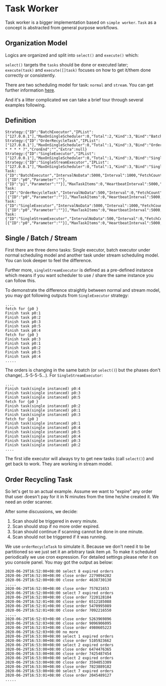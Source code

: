 # Task Worker

Task worker is a bigger implementation based on `simple worker`. `Task` as a concept is abstracted
from general purpose workflows.

## Organization Model

Logics are organized and split into `select()` and `execute()` which:

`select()` targets the `tasks` should be done or executed later;  
`execute(task)` and `execute([]task)` focuses on how to get it/them done correctly or consistently.

There are two scheduling model for task: `normal` and `stream`. You can get further information [here](https://github.com/jasonjoo2010/goschedule/blob/master/MODELS.md).

And it's a litter complicated we can take a brief tour through several examples following.

## Definition

```text
Strategy:{"ID":"BatchExecutor","IPList":["127.0.0.1"],"MaxOnSingleScheduler":0,"Total":2,"Kind":3,"Bind":"BatchExecutor","Parameter":"","Enabled":false,"CronBegin":"","CronEnd":"","Extra":null}
Strategy:{"ID":"OrderRecycleTask","IPList":["127.0.0.1"],"MaxOnSingleScheduler":0,"Total":1,"Kind":3,"Bind":"OrderRecycleTask","Parameter":"","Enabled":false,"CronBegin":"0 * * * * ?","CronEnd":"","Extra":null}
Strategy:{"ID":"SingleExecutor","IPList":["127.0.0.1"],"MaxOnSingleScheduler":0,"Total":1,"Kind":3,"Bind":"SingleExecutor","Parameter":"","Enabled":false,"CronBegin":"","CronEnd":"","Extra":null}
Strategy:{"ID":"SingleStreamExecutor","IPList":["127.0.0.1"],"MaxOnSingleScheduler":0,"Total":1,"Kind":3,"Bind":"SingleStreamExecutor","Parameter":"","Enabled":false,"CronBegin":"","CronEnd":"","Extra":null}
Task:{"ID":"BatchExecutor","IntervalNoData":5000,"Interval":1000,"FetchCount":20,"BatchCount":5,"ExecutorCount":2,"Model":0,"Parameter":"","Bind":"batchExecutor","Items":[{"ID":"p0","Parameter":""},{"ID":"p1","Parameter":""}],"MaxTaskItems":0,"HeartbeatInterval":5000,"DeathTimeout":60000}
Task:{"ID":"OrderRecycleTask","IntervalNoData":500,"Interval":0,"FetchCount":10,"BatchCount":1,"ExecutorCount":3,"Model":0,"Parameter":"","Bind":"orderRecycleTask","Items":[{"ID":"p0","Parameter":""}],"MaxTaskItems":0,"HeartbeatInterval":5000,"DeathTimeout":60000}
Task:{"ID":"SingleExecutor","IntervalNoData":5000,"Interval":1000,"FetchCount":5,"BatchCount":1,"ExecutorCount":3,"Model":0,"Parameter":"","Bind":"singleExecutor","Items":[{"ID":"p0","Parameter":""}],"MaxTaskItems":0,"HeartbeatInterval":5000,"DeathTimeout":60000}
Task:{"ID":"SingleStreamExecutor","IntervalNoData":500,"Interval":0,"FetchCount":5,"BatchCount":1,"ExecutorCount":3,"Model":1,"Parameter":"","Bind":"singleStreamExecutor","Items":[{"ID":"p0","Parameter":""}],"MaxTaskItems":0,"HeartbeatInterval":5000,"DeathTimeout":60000}
```

## Single / Batch / Stream

First there are three demo tasks: Single executor, batch executor under normal scheduling model and another task under stream scheduling model. You can look deeper to feel the difference.

Further more, `singleStreamExecutor` is defined as a pre-defined instance which means if you want scheduler to use / share the same instance you can follow this.

To demonstrate the difference straightly between normal and stream model, you may got following outputs from `SingleExecutor` strategy:

```log
....
fetch for {p0 }
Finish task p0:1
Finish task p0:2
Finish task p0:3
Finish task p0:5
Finish task p0:4
fetch for {p0 }
Finish task p0:3
Finish task p0:1
Finish task p0:2
Finish task p0:5
Finish task p0:4
.....
```

The orders is changing in the same batch (or `select()`) but the phases don't change(...5-5-5-5...). For `SingleStreamExecutor`:

```log
....
Finish task(single instanced) p0:4
Finish task(single instanced) p0:3
Finish task(single instanced) p0:5
fetch for {p0 }
Finish task(single instanced) p0:2
Finish task(single instanced) p0:1
Finish task(single instanced) p0:3
fetch for {p0 }
Finish task(single instanced) p0:1
Finish task(single instanced) p0:4
Finish task(single instanced) p0:5
Finish task(single instanced) p0:4
Finish task(single instanced) p0:3
Finish task(single instanced) p0:2
....
```

The first idle executor will always try to get new tasks (call `select()`) and get back to work. They are working in stream model.

## Order Recycling Task

So let's get to an actual example. Assume we want to "expire" any order that user doesn't pay for it in N minutes from the time he/she created it. We need an order scanner.

After some discussions, we decide:

1. Scan should be triggered in every minute.
2. Scan should stop if no more order expired.
3. Scan should continue if scanning cannot be done in one minute.
4. Scan should not be triggered if it was running.

We use `orderRecycleTask` to simulate it. Because we don't need it to be partitioned so we just set it an arbitrary task item `p0`. To make it scheduled periodically we use cron expression. For detailed settings please refer it on you console panel. You may got the output as below:

```log
2020-06-29T16:52:00+08:00 select 8 expired orders
2020-06-29T16:52:00+08:00 close order 2279094282
2020-06-29T16:52:00+08:00 close order 4638730130
.....
2020-06-29T16:52:00+08:00 close order 757821653
2020-06-29T16:52:00+08:00 select 7 expired orders
2020-06-29T16:52:00+08:00 close order 7220128104
2020-06-29T16:52:01+08:00 close order 6512185088
2020-06-29T16:52:01+08:00 close order 5470995089
2020-06-29T16:52:01+08:00 close order 7092216550
.....
2020-06-29T16:52:03+08:00 close order 5263969896
2020-06-29T16:52:03+08:00 close order 9096906095
2020-06-29T16:52:03+08:00 close order 4980605223
2020-06-29T16:52:03+08:00 no more
2020-06-29T16:53:00+08:00 select 1 expired orders
2020-06-29T16:53:00+08:00 close order 5105923662
2020-06-29T16:53:00+08:00 select 2 expired orders
2020-06-29T16:53:00+08:00 close order 6474476365
2020-06-29T16:53:00+08:00 close order 7425487454
2020-06-29T16:53:00+08:00 select 2 expired orders
2020-06-29T16:53:00+08:00 close order 3594053309
2020-06-29T16:53:00+08:00 close order 7823889182
2020-06-29T16:53:00+08:00 select 7 expired orders
2020-06-29T16:53:01+08:00 close order 2045489127
.....
```
